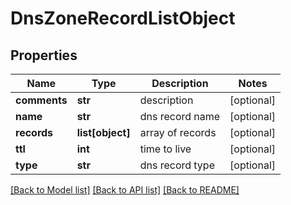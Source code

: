 # DnsZoneRecordListObject

## Properties
Name | Type | Description | Notes
------------ | ------------- | ------------- | -------------
**comments** | **str** | description | [optional] 
**name** | **str** | dns record name | [optional] 
**records** | **list[object]** | array of records | [optional] 
**ttl** | **int** | time to live | [optional] 
**type** | **str** | dns record type | [optional] 

[[Back to Model list]](../README.md#documentation-for-models) [[Back to API list]](../README.md#documentation-for-api-endpoints) [[Back to README]](../README.md)


